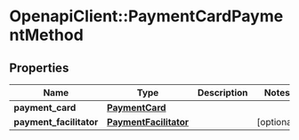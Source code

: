 # OpenapiClient::PaymentCardPaymentMethod

## Properties
Name | Type | Description | Notes
------------ | ------------- | ------------- | -------------
**payment_card** | [**PaymentCard**](PaymentCard.md) |  | 
**payment_facilitator** | [**PaymentFacilitator**](PaymentFacilitator.md) |  | [optional] 


